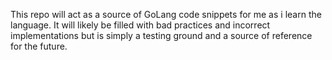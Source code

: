 This repo will act as a source of GoLang code snippets for me as i learn the language. It will likely be filled with bad practices and incorrect implementations but is simply a testing ground and a source of reference for the future.
